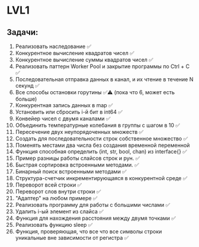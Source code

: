 # LVL1

## Задачи:
1. Реализовать наследование ✅
2. Конкурентное вычисление квадратов чисел ✅
3. Конкурентное вычисление суммы квадратов чисел ✅
4. Реализовать паттерн Worker Pool и закрытие программы по Ctrl + C ✅
5. Последовательная отправка данных в канал, и их чтение в течение N секунд ✅
6. Все способы остановки горутины ✅⚠️ (пока что 6, может есть больше)
7. Конкурентная запись данных в map ✅
8. Установить или сбросить i-й бит в int64 ✅
9. Конвейер чисел с двумя каналами ✅
10. Объединить температурные колебания в группы с шагом в 10 ✅
11. Пересечение двух неупорядоченных множеств ✅
12. Создать для последовательности строк собственное множество ✅
13. Поменять местами два числа без создания временной переменной
14. Функция способная определить (int, str, bool, chan) из interface{} ✅
15. Пример разницы работы слайсов строк и рун. ✅
16. Быстрая сортировка встроенными методами. ✅
17. Бинарный поиск встроенными методами ✅
18. Структура-счетчик инкрементирующаяся в конкурентной среде ✅
19. Переворот всей строки ✅
20. Переворот слов внутри строки ✅
21. "Адаптер" на любом примере ✅
22. Реализовать программу для работы с большими числами ✅
23. Удалить i-ый элемент из слайса ✅
24. Функция для нахождения расстояния между двумя точками ✅
25. Реализовать функцию sleep ✅
26. Функция, проверяющая, что все что все символы строки уникальные вне зависимости от регистра ✅
